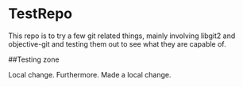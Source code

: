 TestRepo
========

This repo is to try a few git related things, mainly involving libgit2 and objective-git and testing them out to see what they are capable of.

##Testing zone

Local change. Furthermore. Made a local change.
